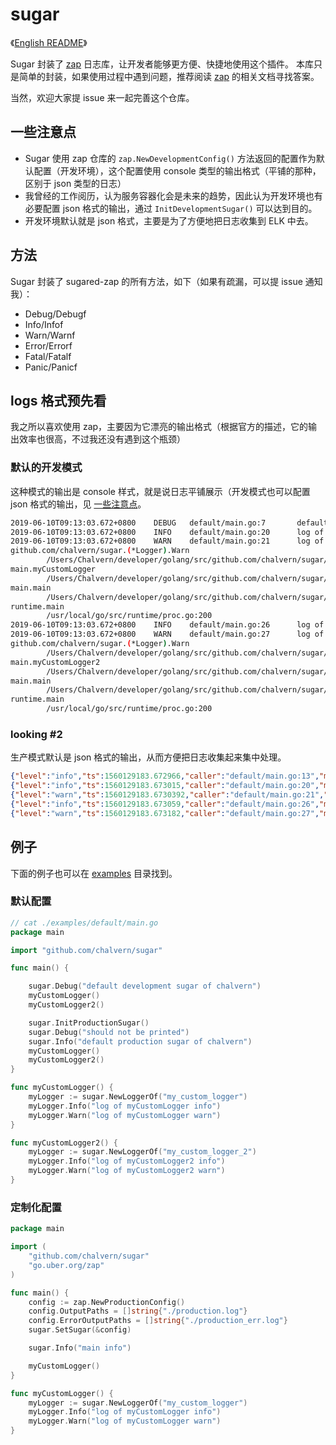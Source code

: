 # sugar

《[English README](./README.md)》

Sugar 封装了 [zap](https://github.com/uber-go/zap) 日志库，让开发者能够更方便、快捷地使用这个插件。
本库只是简单的封装，如果使用过程中遇到问题，推荐阅读 [zap](https://github.com/uber-go/zap) 的相关文档寻找答案。

当然，欢迎大家提 issue 来一起完善这个仓库。


## 一些注意点

* Sugar 使用 zap 仓库的 `zap.NewDevelopmentConfig()` 方法返回的配置作为默认配置（开发环境），这个配置使用 console 类型的输出格式（平铺的那种，区别于 json 类型的日志）
* 我曾经的工作阅历，认为服务容器化会是未来的趋势，因此认为开发环境也有必要配置 json 格式的输出，通过 `InitDevelopmentSugar()` 可以达到目的。
* 开发环境默认就是 json 格式，主要是为了方便地把日志收集到 ELK 中去。


## 方法

Sugar 封装了 sugared-zap 的所有方法，如下（如果有疏漏，可以提 issue 通知我）：

* Debug/Debugf
* Info/Infof
* Warn/Warnf
* Error/Errorf
* Fatal/Fatalf
* Panic/Panicf


## logs 格式预先看

我之所以喜欢使用 zap，主要因为它漂亮的输出格式（根据官方的描述，它的输出效率也很高，不过我还没有遇到这个瓶颈）

### 默认的开发模式

这种模式的输出是 console 样式，就是说日志平铺展示（开发模式也可以配置 json 格式的输出，见 [一些注意点](#一些注意点)。

```bash
2019-06-10T09:13:03.672+0800    DEBUG   default/main.go:7       default development sugar of chalvern   {"unit": "main"}
2019-06-10T09:13:03.672+0800    INFO    default/main.go:20      log of myCustomLogger info      {"unit": "my_custom_logger"}
2019-06-10T09:13:03.672+0800    WARN    default/main.go:21      log of myCustomLogger warn      {"unit": "my_custom_logger"}
github.com/chalvern/sugar.(*Logger).Warn
        /Users/Chalvern/developer/golang/src/github.com/chalvern/sugar/logger.go:51
main.myCustomLogger
        /Users/Chalvern/developer/golang/src/github.com/chalvern/sugar/examples/default/main.go:21
main.main
        /Users/Chalvern/developer/golang/src/github.com/chalvern/sugar/examples/default/main.go:8
runtime.main
        /usr/local/go/src/runtime/proc.go:200
2019-06-10T09:13:03.672+0800    INFO    default/main.go:26      log of myCustomLogger2 info     {"unit": "my_custom_logger_2"}
2019-06-10T09:13:03.672+0800    WARN    default/main.go:27      log of myCustomLogger2 warn     {"unit": "my_custom_logger_2"}
github.com/chalvern/sugar.(*Logger).Warn
        /Users/Chalvern/developer/golang/src/github.com/chalvern/sugar/logger.go:51
main.myCustomLogger2
        /Users/Chalvern/developer/golang/src/github.com/chalvern/sugar/examples/default/main.go:27
main.main
        /Users/Chalvern/developer/golang/src/github.com/chalvern/sugar/examples/default/main.go:9
runtime.main
        /usr/local/go/src/runtime/proc.go:200
```

### looking #2

生产模式默认是 json 格式的输出，从而方便把日志收集起来集中处理。

```json
{"level":"info","ts":1560129183.672966,"caller":"default/main.go:13","msg":"default production sugar of chalvern","unit":"main"}
{"level":"info","ts":1560129183.673015,"caller":"default/main.go:20","msg":"log of myCustomLogger info","unit":"my_custom_logger"}
{"level":"warn","ts":1560129183.6730392,"caller":"default/main.go:21","msg":"log of myCustomLogger warn","unit":"my_custom_logger"}
{"level":"info","ts":1560129183.673059,"caller":"default/main.go:26","msg":"log of myCustomLogger2 info","unit":"my_custom_logger_2"}
{"level":"warn","ts":1560129183.673182,"caller":"default/main.go:27","msg":"log of myCustomLogger2 warn","unit":"my_custom_logger_2"}
```

## 例子

下面的例子也可以在 [examples](./examples) 目录找到。


### 默认配置
```go
// cat ./examples/default/main.go
package main

import "github.com/chalvern/sugar"

func main() {

	sugar.Debug("default development sugar of chalvern")
	myCustomLogger()
	myCustomLogger2()

	sugar.InitProductionSugar()
	sugar.Debug("should not be printed")
	sugar.Info("default production sugar of chalvern")
	myCustomLogger()
	myCustomLogger2()
}

func myCustomLogger() {
	myLogger := sugar.NewLoggerOf("my_custom_logger")
	myLogger.Info("log of myCustomLogger info")
	myLogger.Warn("log of myCustomLogger warn")
}

func myCustomLogger2() {
	myLogger := sugar.NewLoggerOf("my_custom_logger_2")
	myLogger.Info("log of myCustomLogger2 info")
	myLogger.Warn("log of myCustomLogger2 warn")
}
```

### 定制化配置

```go
package main

import (
	"github.com/chalvern/sugar"
	"go.uber.org/zap"
)

func main() {
	config := zap.NewProductionConfig()
	config.OutputPaths = []string{"./production.log"}
	config.ErrorOutputPaths = []string{"./production_err.log"}
	sugar.SetSugar(&config)

	sugar.Info("main info")

	myCustomLogger()
}

func myCustomLogger() {
	myLogger := sugar.NewLoggerOf("my_custom_logger")
	myLogger.Info("log of myCustomLogger info")
	myLogger.Warn("log of myCustomLogger warn")
}

```